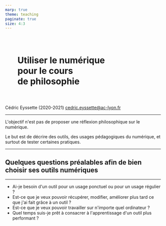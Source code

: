 ```yaml
---
marp: true
theme: teaching
paginate: true
size: 4:3
---
```


<!-- _class: titre -->
<style scoped>
h1{padding:40px}
</style>
# Utiliser le numérique<br> pour le cours <br>de philosophie <!-- fit -->
Cédric Eyssette (2020-2021)
cedric.eyssette@ac-lyon.fr

---
<!-- _class:  -->

L'objectif n'est pas de proposer une réflexion philosophique sur le numérique.

Le but est de décrire des outils, des usages pédagogiques du numérique, et surtout de tester certaines pratiques.

---
<!-- _class: souspartie fpppppp -->

## Quelques questions préalables afin de bien choisir ses outils numériques


---
<!-- _class:  -->

+ Ai-je besoin d'un outil pour un usage ponctuel ou pour un usage régulier ?
+ Est-ce que je veux pouvoir récupérer, modifier, améliorer plus tard ce que j'ai fait grâce à un outil ?
+ Est-ce que je veux pouvoir travailler sur n'importe quel ordinateur ?
+ Quel temps suis-je prêt à consacrer à l'apprentissage d'un outil plus performant ? 